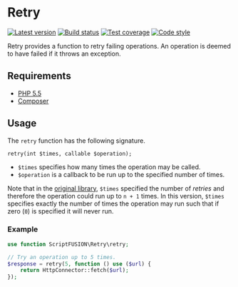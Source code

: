 Retry
=====

[![Latest version][Version image]][Releases]
[![Build status][Build image]][Build]
[![Test coverage][Coverage image]][Coverage]
[![Code style][Style image]][Style]

Retry provides a function to retry failing operations. An operation is deemed to have failed if it throws an exception.

Requirements
------------

- [PHP 5.5](http://php.net/)
- [Composer](https://getcomposer.org/)

Usage
-----

The `retry` function has the following signature.

```
retry(int $times, callable $operation);
```
* `$times` specifies how many times the operation may be called.
* `$operation` is a callback to be run up to the specified number of times.

Note that in the [original library](https://github.com/igorw/retry), `$times` specified the number of *retries* and therefore the operation could run up to `n + 1` times. In this version, `$times` specifies exactly the number of times the operation may run such that if zero (`0`) is specified it will never run.

### Example

```php
use function ScriptFUSION\Retry\retry;

// Try an operation up to 5 times.
$response = retry(5, function () use ($url) {
    return HttpConnector::fetch($url);
});
```


  [Releases]: https://github.com/ScriptFUSION/Retry/releases
  [Version image]: https://poser.pugx.org/scriptfusion/retry/v/stable "Latest version"
  [Build]: http://travis-ci.org/ScriptFUSION/Retry
  [Build image]: https://travis-ci.org/ScriptFUSION/Retry.svg "Build status"
  [Coverage]: https://coveralls.io/github/ScriptFUSION/Retry
  [Coverage image]: https://coveralls.io/repos/ScriptFUSION/Retry/badge.svg "Test coverage"
  [Style]: https://styleci.io/repos/62990558
  [Style image]: https://styleci.io/repos/62990558/shield?style=flat "Code style"

